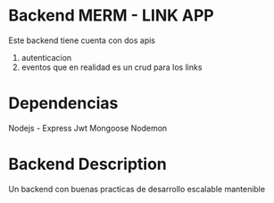 # Backend MERM - LINK APP

Este backend tiene cuenta con dos apis

1. autenticacion
2. eventos que en realidad es un crud para los links

# Dependencias

Nodejs - Express
Jwt
Mongoose
Nodemon

# Backend Description

Un backend con buenas practicas de desarrollo
escalable
mantenible
